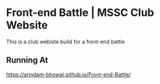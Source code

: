 
# Front-end Battle | MSSC Club Website

This is a club website build for a front-end battle

## Running At

https://arindam-bhowal.github.io/Front-end-Battle/

